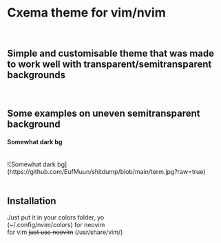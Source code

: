 
# Cxema theme for vim/nvim

<br>

## Simple and customisable theme that was made to work well with transparent/semitransparent backgrounds 

<br> 

## Some examples on uneven semitransparent background
  
#### Somewhat dark bg
  
<br>
![Somewhat dark bg](https://github.com/EufMuun/shitdump/blob/main/term.jpg?raw=true)
<br>
<br>

## Installation
  
Just put it in your colors folder, yo <br>
(~/.config/nvim/colors) for neovim <br>
for vim <s>just use neovim</s>  (/usr/share/vim/)
 
